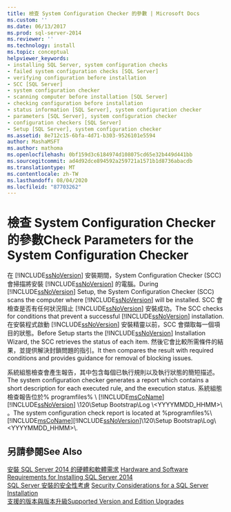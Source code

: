 ```yaml
---
title: 檢查 System Configuration Checker 的參數 | Microsoft Docs
ms.custom: ''
ms.date: 06/13/2017
ms.prod: sql-server-2014
ms.reviewer: ''
ms.technology: install
ms.topic: conceptual
helpviewer_keywords:
- installing SQL Server, system configuration checks
- failed system configuration checks [SQL Server]
- verifying configuration before installation
- SCC [SQL Server]
- system configuration checker
- scanning computer before installation [SQL Server]
- checking configuration before installation
- status information [SQL Server], system configuration checker
- parameters [SQL Server], system configuration checker
- configuration checkers [SQL Server]
- Setup [SQL Server], system configuration checker
ms.assetid: 8e712c15-6bfa-4d71-b303-9526101e5594
author: MashaMSFT
ms.author: mathoma
ms.openlocfilehash: 0bf159d3c6184974d108075cd65e32b449d441bb
ms.sourcegitcommit: ad4d92dce894592a259721a1571b1d8736abacdb
ms.translationtype: MT
ms.contentlocale: zh-TW
ms.lasthandoff: 08/04/2020
ms.locfileid: "87703262"
---
```

# <a name="check-parameters-for-the-system-configuration-checker"></a><span data-ttu-id="1863d-102">檢查 System Configuration Checker 的參數</span><span class="sxs-lookup"><span data-stu-id="1863d-102">Check Parameters for the System Configuration Checker</span></span>
  <span data-ttu-id="1863d-103">在 [!INCLUDE[ssNoVersion](../../includes/ssnoversion-md.md)] 安裝期間，System Configuration Checker (SCC) 會掃描將安裝 [!INCLUDE[ssNoVersion](../../includes/ssnoversion-md.md)] 的電腦。</span><span class="sxs-lookup"><span data-stu-id="1863d-103">During [!INCLUDE[ssNoVersion](../../includes/ssnoversion-md.md)] Setup, the System Configuration Checker (SCC) scans the computer where [!INCLUDE[ssNoVersion](../../includes/ssnoversion-md.md)] will be installed.</span></span> <span data-ttu-id="1863d-104">SCC 會檢查是否有任何狀況阻止 [!INCLUDE[ssNoVersion](../../includes/ssnoversion-md.md)] 安裝成功。</span><span class="sxs-lookup"><span data-stu-id="1863d-104">The SCC checks for conditions that prevent a successful [!INCLUDE[ssNoVersion](../../includes/ssnoversion-md.md)] installation.</span></span> <span data-ttu-id="1863d-105">在安裝程式啟動 [!INCLUDE[ssNoVersion](../../includes/ssnoversion-md.md)] 安裝精靈以前，SCC 會擷取每一個項目的狀態。</span><span class="sxs-lookup"><span data-stu-id="1863d-105">Before Setup starts the [!INCLUDE[ssNoVersion](../../includes/ssnoversion-md.md)] Installation Wizard, the SCC retrieves the status of each item.</span></span> <span data-ttu-id="1863d-106">然後它會比較所需條件的結果，並提供解決封鎖問題的指引。</span><span class="sxs-lookup"><span data-stu-id="1863d-106">It then compares the result with required conditions and provides guidance for removal of blocking issues.</span></span>  
  
 <span data-ttu-id="1863d-107">系統組態檢查會產生報告，其中包含每個已執行規則以及執行狀態的簡短描述。</span><span class="sxs-lookup"><span data-stu-id="1863d-107">The system configuration checker generates a report which contains a short description for each executed rule, and the execution status.</span></span> <span data-ttu-id="1863d-108">系統組態檢查報告位於% programfiles% \\ [!INCLUDE[msCoName](../../includes/msconame-md.md)] [!INCLUDE[ssNoVersion](../../includes/ssnoversion-md.md)] \120\Setup Bootstrap\Log \\<YYYYMMDD_HHMM>\\ 。</span><span class="sxs-lookup"><span data-stu-id="1863d-108">The system configuration check report is located at %programfiles%\\[!INCLUDE[msCoName](../../includes/msconame-md.md)][!INCLUDE[ssNoVersion](../../includes/ssnoversion-md.md)]\120\Setup Bootstrap\Log\\<YYYYMMDD_HHMM>\\.</span></span>  
  
## <a name="see-also"></a><span data-ttu-id="1863d-109">另請參閱</span><span class="sxs-lookup"><span data-stu-id="1863d-109">See Also</span></span>  
 <span data-ttu-id="1863d-110">[安裝 SQL Server 2014 的硬體和軟體需求](../../sql-server/install/hardware-and-software-requirements-for-installing-sql-server.md) </span><span class="sxs-lookup"><span data-stu-id="1863d-110">[Hardware and Software Requirements for Installing SQL Server 2014](../../sql-server/install/hardware-and-software-requirements-for-installing-sql-server.md) </span></span>  
 <span data-ttu-id="1863d-111">[SQL Server 安裝的安全性考慮](../../sql-server/install/security-considerations-for-a-sql-server-installation.md) </span><span class="sxs-lookup"><span data-stu-id="1863d-111">[Security Considerations for a SQL Server Installation](../../sql-server/install/security-considerations-for-a-sql-server-installation.md) </span></span>  
 [<span data-ttu-id="1863d-112">支援的版本與版本升級</span><span class="sxs-lookup"><span data-stu-id="1863d-112">Supported Version and Edition Upgrades</span></span>](supported-version-and-edition-upgrades.md)  
  
  
